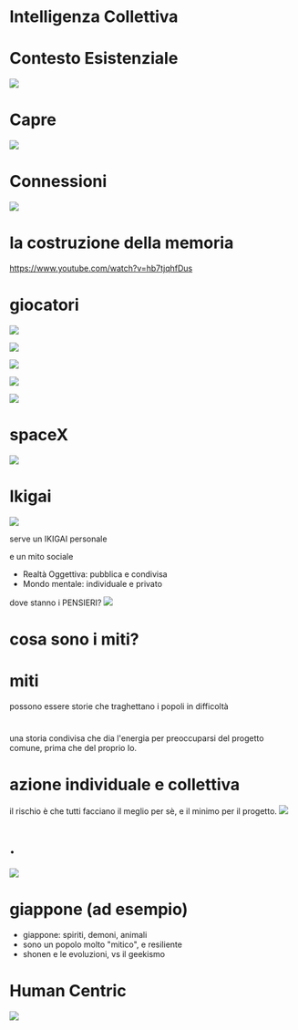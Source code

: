# Intelligenza Collettiva

# Contesto Esistenziale
![](img/galassia.png)

# Capre
![](img/goats_tree.jpg)

# Connessioni
<!-- slide data-notes="neuroni + albo alunni: nesso?"-->
![](img/neurons.jpg)

# la costruzione della memoria
<https://www.youtube.com/watch?v=hb7tjqhfDus>

# giocatori
<!-- slide data-notes="giocatori e i loro cervelli, esperienze si costruiscono con la multisensorialità e ripetizione" -->
![](img/videogame-brain.jpg)

<!-- slide data-notes="giocatori e i loro cervelli, esperienze si costruiscono con la multisensorialità e ripetizione" -->
![](img/videogamer-brain.jpg)

<!-- slide data-notes="videogiochi sono media mutidisciplinari: gli strument perfetti" -->
![](img/multidisplipines.jpg)

<!-- slide data-notes="per forza devono essere svilupti in tanti a difficoltà a lavoare insime"-->
<!-- ### progetti di gruppo -->
![](img/progetti-di-gruppo.jpg)

<!-- slide data-notes="serve un'immagine coerente, ma sopratutto una sua utilità esperienziale" -->
![](img/knowledge-experience.jpg)

<!-- slide data-notes="SpaceX: lavoraotori.. sono in missione, che va al di la del prestigio personale o dei soldi, o del nerdame: aituare l'umanità" -->
# spaceX
![](img/spacex-workers.jpg)

# Ikigai
<!-- slide data-notes="" -->
![](img/ikigai.png)

<!-- slide data-notes="" -->
serve un IKIGAI personale

<!-- slide data-notes="" -->
e un mito sociale

<!-- slide -->
- Realtà Oggettiva: pubblica e condivisa
- Mondo mentale: individuale e privato

<!-- slide -->
dove stanno i PENSIERI?
![](img/qubiq.png)

# cosa sono i miti?

# miti
possono essere storie che traghettano i popoli in difficoltà

#
una storia condivisa che dia l'energia per preoccuparsi del progetto comune, prima che del proprio Io. 

# azione individuale e collettiva
il rischio è che tutti facciano il meglio per sè, e il minimo per il progetto.
![](img/caos-media.jpg)

# .
![](img/diagramma-di-cipolla-stupidita_featured.jpg)

# giappone (ad esempio)

- giappone: spiriti, demoni, animali
- sono un popolo molto "mitico", e resiliente
- shonen e le evoluzioni, vs il geekismo

# Human Centric
![](humanistic-player.png)


